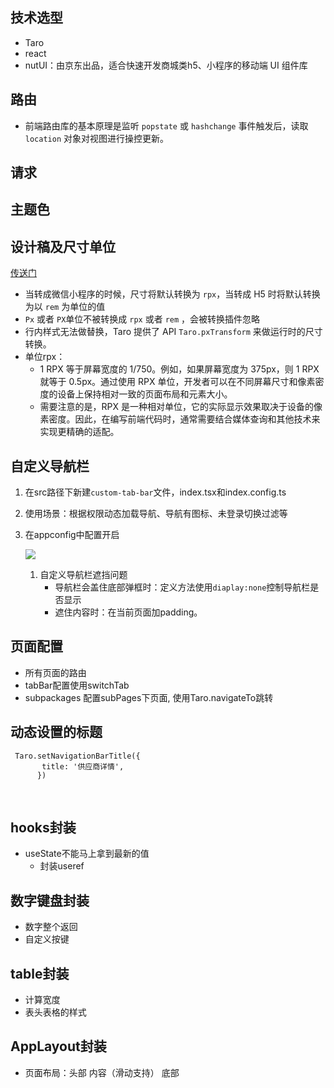 ## 技术选型

- Taro
- react
- nutUI：由京东出品，适合快速开发商城类h5、小程序的移动端 UI 组件库

## 路由

- 前端路由库的基本原理是监听 `popstate` 或 `hashchange` 事件触发后，读取 `location` 对象对视图进行操控更新。

## 请求

## 主题色



## 设计稿及尺寸单位

[传送门](https://taro-docs.jd.com/docs/size)

- 当转成微信小程序的时候，尺寸将默认转换为 `rpx`，当转成 H5 时将默认转换为以 `rem` 为单位的值
- `Px` 或者 `PX`单位不被转换成 `rpx` 或者 `rem` ，会被转换插件忽略
- 行内样式无法做替换，Taro 提供了 API `Taro.pxTransform` 来做运行时的尺寸转换。
- 单位rpx：
  - 1 RPX 等于屏幕宽度的 1/750。例如，如果屏幕宽度为 375px，则 1 RPX 就等于 0.5px。通过使用 RPX 单位，开发者可以在不同屏幕尺寸和像素密度的设备上保持相对一致的页面布局和元素大小。
  - 需要注意的是，RPX 是一种相对单位，它的实际显示效果取决于设备的像素密度。因此，在编写前端代码时，通常需要结合媒体查询和其他技术来实现更精确的适配。

## 自定义导航栏

1. 在src路径下新建`custom-tab-bar`文件，index.tsx和index.config.ts

2. 使用场景：根据权限动态加载导航、导航有图标、未登录切换过滤等

3. 在appconfig中配置开启

   ![](https://raw.githubusercontent.com/Minyym/figure-bed/master/img/202308161534420.png)

   

   1. 自定义导航栏遮挡问题
      - 导航栏会盖住底部弹框时：定义方法使用`diaplay:none`控制导航栏是否显示
      - 遮住内容时：在当前页面加padding。

## 页面配置

- 所有页面的路由
- tabBar配置使用switchTab
- subpackages 配置subPages下页面, 使用Taro.navigateTo跳转

##  动态设置的标题

```TS
 Taro.setNavigationBarTitle({
       title: '供应商详情',
      })
```

​     

## hooks封装

- useState不能马上拿到最新的值
  - 封装useref



## 数字键盘封装

- 数字整个返回
- 自定义按键



## table封装

- 计算宽度
- 表头表格的样式



## AppLayout封装

- 页面布局：头部 内容（滑动支持） 底部





